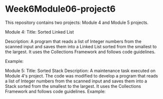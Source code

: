 # Week6Module06-project6
This repository contains two projects: Module 4 and Module 5 projects.

Module 4:
Title: Sorted Linked List

Description: A program that reads a list of Integer numbers from the scanned input and saves them into a Linked List sorted from the smallest to the largest. It uses the Collections Framework and follows code guidelines.

Example:



Module 5:
Title: Sorted Stack
Description: A maintenance task executed on Module 4's project. The code was modified to develop a program that reads a list of Integer numbers from the scanned input and saves them into a Stack sorted from the smallest to the largest. It uses the Collections Framework and follows code guidelines.
Example:
